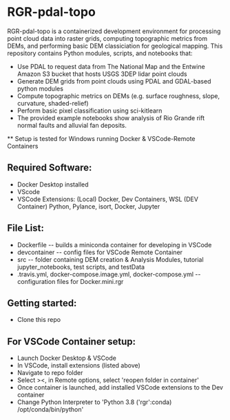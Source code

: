 # RGR-pdal-topo
RGR-pdal-topo is a containerized development environment for processing point cloud data into raster grids, computing topographic metrics from DEMs, and performing basic DEM classiciation for geological mapping.
This repository contains Python modules, scripts, and notebooks that: 
- Use PDAL to request data from The National Map and the Entwine Amazon S3 bucket that hosts USGS 3DEP lidar point clouds
- Generate DEM grids from point clouds using PDAL and GDAL-based python modules
- Compute topographic metrics on DEMs (e.g. surface roughness, slope, curvature, shaded-relief)
- Perform basic pixel classification using sci-kitlearn
- The provided example notebooks show analysis of Rio Grande rift normal faults and alluvial fan deposits.

** Setup is tested for Windows running Docker & VSCode-Remote Containers

## Required Software:
- Docker Desktop installed
- VScode
- VSCode Extensions: (Local) Docker, Dev Containers, WSL (DEV Container) Python, Pylance, isort, Docker, Jupyter

## File List:
- Dockerfile -- builds a miniconda container for developing in VSCode
- devcontainer -- config files for VSCode Remote Container
- src -- folder containing DEM creation & Analysis Modules, tutorial jupyter_notebooks, test scripts, and testData
- .travis.yml, docker-compose.image.yml, docker-compose.yml -- configuration files for Docker.mini.rgr

## Getting started:
- Clone this repo
## For VSCode Container setup:
- Launch Docker Desktop & VSCode
- In VSCode, install extensions (listed above)
- Navigate to repo folder
- Select ><, in Remote options, select 'reopen folder in container'
- Once container is launched, add installed VSCode extensions to the Dev container
- Change Python Interpreter to 'Python 3.8 ('rgr':conda) /opt/conda/bin/python'




